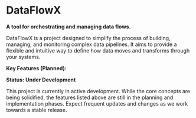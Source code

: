 # DataFlowX

**A tool for orchestrating and managing data flows.**

DataFlowX is a project designed to simplify the process of building, managing, and monitoring complex data pipelines.  It aims to provide a flexible and intuitive way to define how data moves and transforms through your systems.

**Key Features (Planned):**


**Status: Under Development**

This project is currently in active development.  While the core concepts are being solidified, the features listed above are still in the planning and implementation phases.  Expect frequent updates and changes as we work towards a stable release.